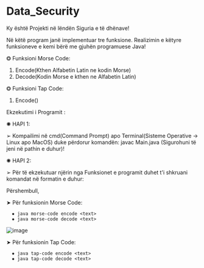 
# Data_Security
Ky është Projekti në lëndën Siguria e të dhënave!

Në këtë program janë implementuar tre funksione. Realizimin e këtyre funksioneve e kemi bërë me gjuhën programuese Java!

❂ Funksioni Morse Code:
  1. Encode(Kthen Alfabetin Latin ne kodin Morse)
  2. Decode(Kodin Morse e kthen ne Alfabetin Latin)

❂ Funksioni Tap Code:
  1. Encode()


Ekzekutimi i Programit : 

✺ HAPI 1:

➢ Kompailimi në cmd(Command Prompt) apo Terminal(Sisteme Operative → Linux apo MacOS) duke përdorur komandën:  javac Main.java
  (Sigurohuni të jeni në pathin e duhur)!

✺ HAPI 2:

➢ Për të ekzekutuar njërin nga Funksionet e programit duhet t'i shkruani komandat në formatin e duhur:

Përshembull, 

➤ Për funksionin Morse Code:

      ✸ java morse-code encode <text>
      ✸ java morse-code decode <text>

![image](https://user-images.githubusercontent.com/61246827/77023092-a94d2f80-698b-11ea-89f3-c1ae7598c849.png)

➤ Për funksionin Tap Code:

      ✸ java tap-code encode <text>
      ✸ java tap-code decode <text>
